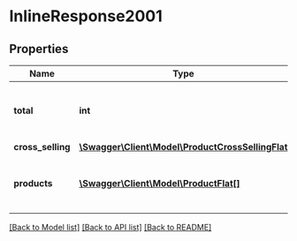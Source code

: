 # InlineResponse2001

## Properties
Name | Type | Description | Notes
------------ | ------------- | ------------- | -------------
**total** | **int** | The total amount of products in this cross selling | [optional] 
**cross_selling** | [**\Swagger\Client\Model\ProductCrossSellingFlat**](ProductCrossSellingFlat.md) |  | [optional] 
**products** | [**\Swagger\Client\Model\ProductFlat[]**](ProductFlat.md) | The products for this cross-selling | [optional] 

[[Back to Model list]](../../README.md#documentation-for-models) [[Back to API list]](../../README.md#documentation-for-api-endpoints) [[Back to README]](../../README.md)

